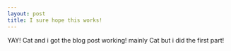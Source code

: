 ```yaml
---
layout: post
title: I sure hope this works!
---
```


<p>YAY! Cat and i got the blog post working! mainly Cat but i did the first part!</p>